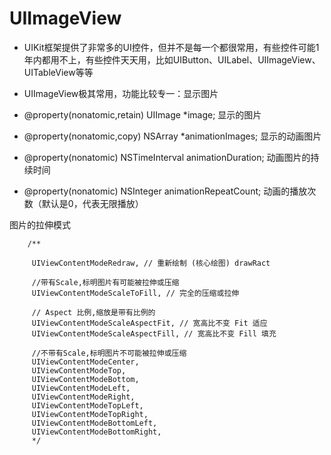# UIImageView

* UIKit框架提供了非常多的UI控件，但并不是每一个都很常用，有些控件可能1年内都用不上，有些控件天天用，比如UIButton、UILabel、UIImageView、UITableView等等
* UIImageView极其常用，功能比较专一：显示图片
 
* @property(nonatomic,retain) UIImage *image; 
显示的图片

* @property(nonatomic,copy) NSArray *animationImages; 
显示的动画图片

* @property(nonatomic) NSTimeInterval animationDuration; 
动画图片的持续时间

* @property(nonatomic) NSInteger      animationRepeatCount; 
动画的播放次数（默认是0，代表无限播放）

图片的拉伸模式
```objc
    /**
     
     UIViewContentModeRedraw, // 重新绘制 (核心绘图) drawRact
     
     //带有Scale,标明图片有可能被拉伸或压缩
     UIViewContentModeScaleToFill, // 完全的压缩或拉伸
     
     // Aspect 比例,缩放是带有比例的
     UIViewContentModeScaleAspectFit, // 宽高比不变 Fit 适应
     UIViewContentModeScaleAspectFill, // 宽高比不变 Fill 填充
     
     //不带有Scale,标明图片不可能被拉伸或压缩
     UIViewContentModeCenter,
     UIViewContentModeTop,
     UIViewContentModeBottom,
     UIViewContentModeLeft,
     UIViewContentModeRight,
     UIViewContentModeTopLeft,
     UIViewContentModeTopRight,
     UIViewContentModeBottomLeft,
     UIViewContentModeBottomRight,
     */
```